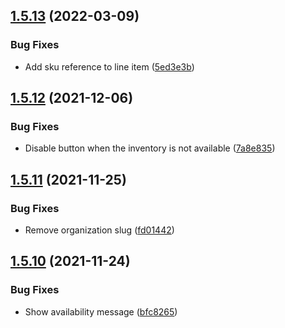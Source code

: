 ## [1.5.13](https://github.com/commercelayer/commercelayer-js-dropin/compare/v1.5.12...v1.5.13) (2022-03-09)


### Bug Fixes

* Add sku reference to line item ([5ed3e3b](https://github.com/commercelayer/commercelayer-js-dropin/commit/5ed3e3b3c52fa3bdc42d35ae56e3c4ac89c29f7a))

## [1.5.12](https://github.com/commercelayer/commercelayer-js-dropin/compare/v1.5.11...v1.5.12) (2021-12-06)


### Bug Fixes

* Disable button when the inventory is not available ([7a8e835](https://github.com/commercelayer/commercelayer-js-dropin/commit/7a8e835b59f0d3f67580060eee869764b3d013aa))

## [1.5.11](https://github.com/commercelayer/commercelayer-js-dropin/compare/v1.5.10...v1.5.11) (2021-11-25)


### Bug Fixes

* Remove organization slug ([fd01442](https://github.com/commercelayer/commercelayer-js-dropin/commit/fd014422267e9d7094edc0fdc30cba2e2d825df7))

## [1.5.10](https://github.com/commercelayer/commercelayer-js-dropin/compare/v1.5.9...v1.5.10) (2021-11-24)


### Bug Fixes

* Show availability message ([bfc8265](https://github.com/commercelayer/commercelayer-js-dropin/commit/bfc82653b44df3453070fe824520d611725ca2e9))
